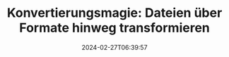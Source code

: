 ---
############################# Static ##########################
layout: "family"
date: 2024-02-27T06:39:57
draft: false

product: "Conversion"
product_tag: "conversion"

############################# Head ############################
head_title: "Dateikonverter API | On-Premise-API und Online-Dienst"
head_description: "Konvertieren Sie Word-, PDF-, Excel-, Powerpoint- oder Bilddateien einfach und kostenlos"

############################# Header ##########################
title: "Konvertierungsmagie: Dateien über Formate hinweg transformieren"
description: |
  Konvertieren Sie mühelos Dokumente aus verschiedenen Quellformaten in verschiedene Zielformate. Genießen Sie eine breite Palette unterstützter Konvertierungen ohne zusätzliche Software, wie MS Office, Apache Open Office, Adobe Acrobat Reader und mehr.

  Laden Sie Dokumente aus verschiedenen Quellen wie Dateien, Streams, URLs, FTP-Servern, Amazon S3, Azure Blob Storage und mehr.

  Verwenden Sie jeden Cache-Speichertyp wie Amazon S3, Dropbox, Google Drive, Windows Azure, Redis oder andere, indem Sie die erforderlichen Schnittstellen implementieren.

############################# Platforms ############################
supported_platforms:
  enable: true  
  head_title: "Wählen Sie Ihre Plattform"
  title: "Unterstützte Plattformen"
  description: "Die GroupDocs.Conversion-Bibliothek unterstützt die folgenden Betriebssysteme und Frameworks"
  details_link_title: "Weitere Informationen"
  items:
    # supported_platforms loop
    - title: ".NET"
      description: "GroupDocs.Conversion for .NET"
      color: "blue"
      tag: "net"
      link: "/conversion/net/"
      features_link: "https://docs.groupdocs.com/conversion/net/system-requirements/"
      features:
        # features loop
        - content: ".NET Framework 4.6.2+  <br>  .NET Core 3.1  <br>  .NET 6+"
          rows: "3"
        # features loop
        - content: "Windows, Linux"
          rows: "1"
        # features loop
        - content: "3K+ Konvertierungspaare"
          rows: "1"        
    
    # supported_platforms loop
    - title: "Java"
      description: "GroupDocs.Conversion for Java"
      color: "red"
      tag: "java"
      link: "/conversion/java/"
      features_link: "https://docs.groupdocs.com/conversion/java/system-requirements/"
      features:
        # features loop
        - content: "J2SE 8.0 (1.8)+"
          rows: "3"
        # features loop
        - content:  "Windows, Linux, macOS"
          rows: "1"       
        # features loop
        - content: "3K+ Konvertierungspaare"
          rows: "1"        

    # supported_platforms loop
    - title: "Node.js"
      description: "GroupDocs.Conversion for Node.js"
      color: "green"
      tag: "nodejs-java"
      link: "/conversion/nodejs-java/"
      features_link: "https://docs.groupdocs.com/conversion/nodejs-java/system-requirements/"
      features:
        # features loop
        - content: "Node.js 16+  <br>  and J2SE 8.0 (1.8)+"
          rows: "3"
        # features loop
        - content:  "Windows, Linux, macOS"
          rows: "1"
        # features loop
        - content:  "3K+ Konvertierungspaare"
          rows: "1"


############################# Features ############################

features:
  enable: true
  title: "Funktionsumfang von GroupDocs.Conversion"
  description: "API zum Konvertieren von Dateien zwischen mehreren Typen wie HTML, PDF, Word, Excel, PNG und vielen anderen ohne Software von Drittanbietern."

  items:
    # feature loop
    - icon: "convert"
      title: "Dokumente und Bilder konvertieren"
      content: "Transformieren Sie Dateien aus verschiedenen Quellen in verschiedene Zielformate."

    # feature loop
    - icon: "password"
      title: "Sichere Dokumente öffnen"
      content: "Geben Sie ein Passwort ein, um verschlüsselte Dokumente zu öffnen."

    # feature loop
    - icon: "load"
      title: "Dateien von überall laden"
      content: "Laden Sie Dokumente aus verschiedenen Dateien, URLs, FTP-Servern, Amazon S3 und mehr."
    
    # feature loop
    - icon: "settings"
      title: "Ausgabe-Einstellungen verwalten"
      content: "Seiten drehen und neu anordnen, festlegen, ob Notizen und Kommentare gerendert werden sollen."


############################# Code samples ############################
code_samples:
  enable: true
  title: "Codebeispiele für GroupDocs.Conversion"
  description: "Einige Anwendungsfälle typischer GroupDocs.Conversion-Operationen in C#, Java, TypeScript"
  items:
    # code sample loop
    - title: "PDF in DOCX in wenigen Zeilen Code konvertieren"
      content: |
       Mit GroupDocs.Conversion können Sie eine PDF-Datei mühelos in DOCX konvertieren - alles, was Sie benötigen, sind nur ein paar Zeilen Code. Es erfordert auch keine Software von Drittanbietern wie Microsoft Word oder Adobe Acrobat. Hier ist ein Beispiel, wie es erreicht werden kann:
      samples:
        - language: "C#"
          color: "blue"
          content: |
            ```csharp {style=abap}   
            // Die Ausgangs-PDF-Datei laden
            using (var converter = new GroupDocs.Conversion.Converter("sample.pdf"))
            {
                // Die Konvertierungsoptionen für das DOCX-Format festlegen
                var options = new WordProcessingConvertOptions();
                // In das DOCX-Format konvertieren
                converter.Convert("converted.docx", options);
            }
            ```
        - language: "Java"
          color: "red"
          content: |
            ```java {style=abap}   
            import com.groupdocs.conversion.Converter;
            import com.groupdocs.conversion.options.convert.WordProcessingConvertOptions;
            ...
            // Die Ausgangs-PDF-Datei laden
            Converter converter = new Converter("sample.pdf");
            // Die Konvertierungsoptionen für das DOCX-Format festlegen
            WordProcessingConvertOptions options = new WordProcessingConvertOptions();
            // In das DOCX-Format konvertieren
            converter.convert("converted.docx", options);
            ```
        - language: "TypeScript"
          color: "green"
          content: |
            ```javascript {style=abap}  
            // Die Ausgangs-PDF-Datei laden
            const converter = new groupdocs.conversion.Converter("sample.pdf");
            // Die Konvertierungsoptionen für das DOCX-Format festlegen
            const options = new groupdocs.conversion.WordProcessingConvertOptions();
            // In das DOCX-Format konvertieren
            converter.convert("converted.docx", options);
            ```


############################# Formats ############################
formats:
  enable: true
  title:  "Über 60 unterstützte Dateiformate"
  description: "GroupDocs.Conversion unterstützt Operationen mit den beliebtesten [Dateiformaten](https://docs.groupdocs.com/conversion/net/supported-file-formats/)."


############################# Metrics ############################

metrics:
  enable: true
  title: "Tiefgreifende Metriken und statistische Einblicke"
  description: "Tauchen Sie ein in eine detaillierte Aufschlüsselung unserer Schlüsselzahlen und erhalten Sie umfassende Metriken und statistische Einblicke in unsere Leistungen, Auswirkungen und unser Wachstum."

  items:
    # metrics loop
    - number: "3K+"
      title: "Unterstützte Konvertierungspaare"
      content: "Konvertieren Sie Dateien problemlos über Tausende von unterstützten Paaren hinweg - Microsoft Office, PDF, Bilder, Video, Audio und Datenbanken. Ermöglichen Sie Benutzern, verschiedene Dateitypen nahtlos für Flexibilität und Bequemlichkeit umzuwandeln."
    # metrics loop
    - number: "1.0M"
      title: "NuGet-Downloads"
      content: "Schließen Sie sich unseren zufriedenen Benutzern an, die sich für unser NuGet-Paket entschieden haben. Unsere Lösung ist zu einer vertrauenswürdigen und weit verbreiteten Ressource in der Entwicklergemeinschaft geworden und bietet nahtlose Integration und wertvolle Funktionen für unzählige Projekte."

    # metrics loop
    - number: "10+"
      title: "Bibliotheken"
      content: "Unser Produkt umfasst mehr als 10 Bibliotheken, die erweiterte Funktionen zur Optimierung der Leistung bieten. Diese Bibliotheken sind darauf ausgelegt, unterschiedliche Entwicklungsanforderungen mit beispiellosen Fähigkeiten zu erfüllen."
    
    # metrics loop
    - number: "100+"
      title: "Zufriedene Kunden"
      content: "Gestützt auf Exzellenz hat unser Produkt das Vertrauen von über 100 zufriedenen Kunden gewonnen, die sich auf seine robusten Funktionen und seine zuverlässige Leistung verlassen. Finden Sie mit unserer innovativen Lösung Erfolg und Effizienz."


############################# Customers ############################
# logo size X1 => 170:70  X2 => 340 : 140

customers:
  enable: true
  title: "Unsere zufriedenen Kunden"
  description: "GroupDocs-Bibliotheken werden von weltweit renommierten und namhaften Marken eingesetzt."

  items:
    # customers loop
    - title: "BenQ Corporation"
      logo: "benq"
    # customers loop
    - title: "Nasdaq Stock Market"
      logo: "nasdaq"
    # customers loop
    - title: "AT&T Inc."
      logo: "att"
    # customers loop
    - title: "AstraZeneca"
      logo: "astrazeneca"
    # customers loop
    - title: "Central Bank of Argentina"
      logo: "argentinacentralbank"
    # customers loop
    - title: "Roche Holding AG"
      logo: "roche"
    # customers loop
    - title: "Capita"
      logo: "capita"
    # customers loop
    - title: "Axa S.A."
      logo: "axa"
    # customers loop
    - title: "Instructure Inc."
      logo: "instructure"
     # customers loop
    - title: "Wipro"
      logo: "wipro"



############################# Actions ############################

actions:
  enable: true
  title: "Bereit, loszulegen?"
  description: "Probieren Sie die Funktionen von GroupDocs.Conversion kostenlos aus oder fordern Sie eine Lizenz an."

  items:
    #  loop
    - title: ".NET"
      link: "/conversion/net/"
      color: "blue"
        #  loop
    - title: "Java"
      link: "/conversion/java/"
      color: "red"
        #  loop
    - title: "Node.js"
      link: "/conversion/nodejs-java/"
      color: "green"


############################# Faq ############################

faq:
  enable: true
  title: "Häufig gestellte Fragen und Bedenken"
  description: "Finden Sie Antworten auf häufig gestellte Fragen in unserem FAQ-Bereich, um Ihre Fragen und Bedenken schnell zu klären."

  items:
    #  loop
    - question: "Kann ich GroupDocs-Produkte vor dem Kauf evaluieren?"
      answer: |
        Ja! Alle GroupDocs-Produkte haben eine risikofreie Evaluierungsversion. Wir empfehlen Entwicklern dringend, unsere APIs herunterzuladen und auszuprobieren, bevor sie sie kaufen, um sicherzustellen, dass sie Ihre Bedürfnisse zu 100 % erfüllen.
    #  loop
    - question: "Bietet GroupDocs Produktvorführungen an?"
      answer: |
        Nein, unser Fokus liegt auf unseren APIs und darauf, die funktionalsten und stabilsten Produkte möglich zu machen. Wir bieten voll funktionsfähige und kostenlose Testversionen in Form einer [temporären Lizenz](https://purchase.groupdocs.com/temporary-license/) an, damit Sie das Produkt selbst testen können.
    #  loop
    - question: "Wo kann ich das Produkt herunterladen?"
      answer: |
        Alle Produkte können von der [Website](https://releases.groupdocs.com) heruntergeladen werden. Wir senden keine physischen Kopien unserer Software per Post.    
    #  loop
    - question: "Sind GroupDocs-Entwicklerlizenzen pro Benutzer oder pro benanntem Benutzer?"
      answer: |
        GroupDocs Developer-Lizenzen gelten pro Benutzer, nicht pro benanntem Benutzer. Wir verstehen, dass Mitglieder eines Entwicklungsteams im Laufe der Zeit wechseln können, und dass es nicht praktikabel ist, die Lizenzierung jedes Mal zu aktualisieren, wenn dies geschieht.
    #  loop
    - question: "Benötigen wir eine separate Lizenz für unseren Build- oder CI (Continuous Integration) Server?"
      answer: |
        Nein, wir freuen uns, dass Kunden GroupDocs-Produkte auf einem Server für Lösungsentwicklungszwecke ohne zusätzliche Kosten verwenden. Diese Installation darf nicht verwendet werden, um die Lizenzbedingungen Ihrer Vereinbarung mit GroupDocs zu umgehen, und muss eventuelle Weiterverteilungs- oder Standortbeschränkungen beachten, die durch Ihre gekaufte Lizenz auferlegt werden.

############################# Cloud ############################

cloud_links:
  enable: true
  title: "GroupDocs.Conversion Low-Code-APIs"
  description: "Beschleunigen Sie die Dokument- oder Bildkonvertierung in jeder Art von Anwendung mit unserer cloudbasierten REST-API"

  items:
    #  loop
    - icon: "groupdocs_conversion-for-curl"
      title: "GroupDocs.Conversion Cloud for cURL"
      link: "https://products.groupdocs.cloud/conversion/curl"
      content: "Nutzen Sie die cURL-RESTful-Dateikonvertierungs-API, um eine Vielzahl von Dateiformaten wie Microsoft Office, PDF, E-Mail, Projekt, HTML und mehr innerhalb Ihrer Anwendungen mühelos zu konvertieren."

    #  loop
    - icon: "groupdocs_conversion-for-net"
      title: "GroupDocs.Conversion Cloud for .NET"
      link: "https://products.groupdocs.cloud/conversion/net"
      content: "Verwenden Sie die .NET-Dateikonvertierungs-REST-API für nahtlose Konvertierungen von Microsoft Office, PDF, E-Mail, Projekt, HTML und verschiedenen gängigen Dateiformaten auf jeder Plattform mit dem Cloud-SDK."
    #  loop
    - icon: "groupdocs_conversion-for-java"
      title: "GroupDocs.Conversion Cloud for Java"
      link: "https://products.groupdocs.cloud/conversion/java"
      content: "Optimieren Sie Ihre cloudbasierten Java-Anwendungen mit erweiterten Dokumentkonvertierungsfunktionen, die auf jeder Plattform verfügbar sind, die REST-API-Aufrufe tätigen kann."

############################# Apps ############################

app_links:
  enable: true
  title: "GroupDocs.Conversion NoCode-Apps"
  description: "Online-Anwendung, mit der Sie über 100 beliebte Dateiformate im Browser konvertieren können"

  items:
    #  loop
    - icon: "groupdocs_conversion-app"
      title: "GroupDocs.Conversion <br> Total"
      link: "https://products.groupdocs.app/conversion/total"
      content: "Konvertieren Sie mühelos über Hunderte von Formaten in PDF, XLSX, DOCX, XPS, HTML und mehr mit Leichtigkeit."

    #  loop
    - icon: "groupdocs_words-app"
      title:  "GroupDocs.Conversion <br> DOC to XLS"
      link: "https://products.groupdocs.app/conversion/doc-to-xls"
      content: "Kostenlose Online-Anwendung zum Konvertieren von DOC in XLS-Format direkt aus Ihrem Webbrowser."

    #  loop
    - icon: "groupdocs_pdf-app"
      title:  "GroupDocs.Conversion <br> PDF to DOCX"
      link: "https://products.groupdocs.app/conversion/pdf-to-docx"
      content: "Konvertieren Sie Ihre PDF-Dokumente einfach in das Word (DOCX)-Format, indem Sie sie über unsere benutzerfreundliche Oberfläche hochladen."
    

---